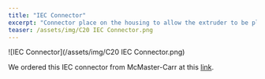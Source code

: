 ```yaml
---
title: "IEC Connector"
excerpt: "Connector place on the housing to allow the extruder to be plugged into a standard outlet"
teaser: /assets/img/C20 IEC Connector.png
---
```


![IEC Connector](/assets/img/C20 IEC Connector.png)

We ordered this IEC connector from McMaster-Carr at this [link](https://www.mcmaster.com/1333N14/).
